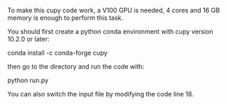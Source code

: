 To make this cupy code work, a V100 GPU is needed, 4 cores and 16 GB memory is enough to perform this task.

You should first create a python conda environment with cupy version 10.2.0 or later: 

conda install -c conda-forge cupy

then go to the directory and run the code with:

python run.py

You can also switch the input file by modifying the code line 18.
